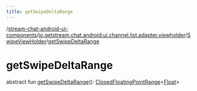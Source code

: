 ```yaml
---
title: getSwipeDeltaRange
---
```

/[stream-chat-android-ui-components](../../index.md)/[io.getstream.chat.android.ui.channel.list.adapter.viewholder](../index.md)/[SwipeViewHolder](index.md)/[getSwipeDeltaRange](getSwipeDeltaRange.md)  
  
  
  
# getSwipeDeltaRange  
abstract fun [getSwipeDeltaRange](getSwipeDeltaRange.md)(): [ClosedFloatingPointRange](https://kotlinlang.org/api/latest/jvm/stdlib/kotlin.ranges/-closed-floating-point-range/index.html)&lt;[Float](https://kotlinlang.org/api/latest/jvm/stdlib/kotlin/-float/index.html)&gt;
